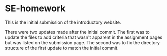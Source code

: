 # SE-homework
This is the initial submission of the introductory website.

There were two updates made after the initial commit.  The first was to update the files to add criteria that wasn't apparent in the assignment pages but was listed on the submission page.  The second was to fix the directory structure of the first update to match the initial commit.
